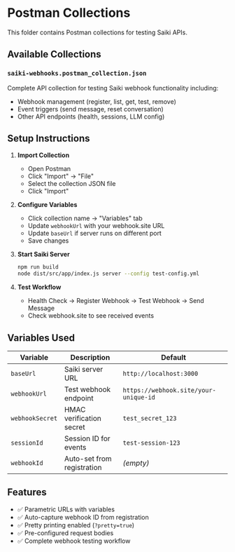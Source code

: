 # Postman Collections

This folder contains Postman collections for testing Saiki APIs.

## Available Collections

### `saiki-webhooks.postman_collection.json`
Complete API collection for testing Saiki webhook functionality including:
- Webhook management (register, list, get, test, remove)
- Event triggers (send message, reset conversation)
- Other API endpoints (health, sessions, LLM config)

## Setup Instructions

1. **Import Collection**
   - Open Postman
   - Click "Import" → "File"
   - Select the collection JSON file
   - Click "Import"

2. **Configure Variables**
   - Click collection name → "Variables" tab
   - Update `webhookUrl` with your webhook.site URL
   - Update `baseUrl` if server runs on different port
   - Save changes

3. **Start Saiki Server**
   ```bash
   npm run build
   node dist/src/app/index.js server --config test-config.yml
   ```

4. **Test Workflow**
   - Health Check → Register Webhook → Test Webhook → Send Message
   - Check webhook.site to see received events

## Variables Used

| Variable | Description | Default |
|----------|-------------|---------|
| `baseUrl` | Saiki server URL | `http://localhost:3000` |
| `webhookUrl` | Test webhook endpoint | `https://webhook.site/your-unique-id` |
| `webhookSecret` | HMAC verification secret | `test_secret_123` |
| `sessionId` | Session ID for events | `test-session-123` |
| `webhookId` | Auto-set from registration | *(empty)* |

## Features

- ✅ Parametric URLs with variables
- ✅ Auto-capture webhook ID from registration
- ✅ Pretty printing enabled (`?pretty=true`)
- ✅ Pre-configured request bodies
- ✅ Complete webhook testing workflow